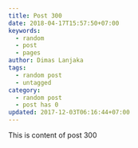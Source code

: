 ```yaml
---
title: Post 300
date: 2018-04-17T15:57:50+07:00
keywords:
  - random
  - post
  - pages
author: Dimas Lanjaka
tags:
  - random post
  - untagged
category:
  - random post
  - post has 0
updated: 2017-12-03T06:16:44+07:00
---
```

This is content of post 300